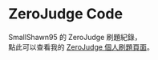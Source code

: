 # ZeroJudge Code
SmallShawn95 的 ZeroJudge 刷題紀錄，<br>
點此可以查看我的 [ZeroJudge 個人刷題頁面](https://zerojudge.tw/UserStatistic?id=172927)。